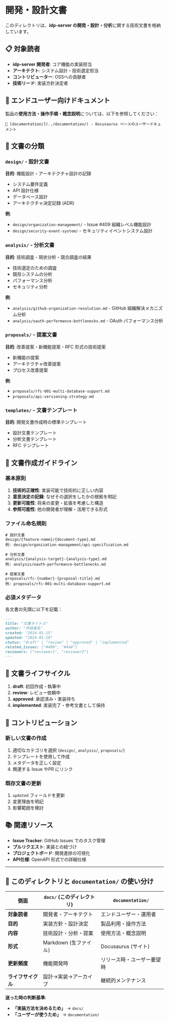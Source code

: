 # 開発・設計文書

このディレクトリは、**idp-server の開発・設計・分析**に関する技術文書を格納しています。

## 📋 対象読者

- **idp-server 開発者**: コア機能の実装担当
- **アーキテクト**: システム設計・技術選定担当
- **コントリビューター**: OSSへの貢献者
- **技術リード**: 実装方針決定者

## 🚀 エンドユーザー向けドキュメント

製品の**使用方法・操作手順・概念説明**については、以下を参照してください：

```
📖 [documentation/](../documentation/) - Docusaurus ベースのユーザードキュメント
```

## 📁 文書の分類

### `design/` - 設計文書
**目的**: 機能設計・アーキテクチャ設計の記録
- システム要件定義
- API 設計仕様
- データベース設計
- アーキテクチャ決定記録 (ADR)

**例**:
- `design/organization-management/` - Issue #409 組織レベル機能設計
- `design/security-event-system/` - セキュリティイベントシステム設計

### `analysis/` - 分析文書
**目的**: 技術調査・現状分析・競合調査の結果
- 技術選定のための調査
- 既存システムの分析
- パフォーマンス分析
- セキュリティ分析

**例**:
- `analysis/github-organization-resolution.md` - GitHub 組織解決メカニズム分析
- `analysis/oauth-performance-bottlenecks.md` - OAuth パフォーマンス分析

### `proposals/` - 提案文書
**目的**: 改善提案・新機能提案・RFC 形式の技術提案
- 新機能の提案
- アーキテクチャ改善提案
- プロセス改善提案

**例**:
- `proposals/rfc-001-multi-database-support.md`
- `proposals/api-versioning-strategy.md`

### `templates/` - 文書テンプレート
**目的**: 開発文書作成時の標準テンプレート
- 設計文書テンプレート
- 分析文書テンプレート
- RFC テンプレート

## 📝 文書作成ガイドライン

### 基本原則
1. **技術的正確性**: 実装可能で技術的に正しい内容
2. **意思決定の記録**: なぜその選択をしたかの根拠を明記
3. **更新可能性**: 将来の変更・拡張を考慮した構造
4. **参照可能性**: 他の開発者が理解・活用できる形式

### ファイル命名規則
```
# 設計文書
design/{feature-name}/{document-type}.md
例: design/organization-management/api-specification.md

# 分析文書
analysis/{analysis-target}-{analysis-type}.md
例: analysis/oauth-performance-bottlenecks.md

# 提案文書
proposals/rfc-{number}-{proposal-title}.md
例: proposals/rfc-001-multi-database-support.md
```

### 必須メタデータ
各文書の先頭に以下を記載：

```markdown
---
title: "文書タイトル"
author: "作成者名"
created: "2024-01-15"
updated: "2024-01-20"
status: "draft" | "review" | "approved" | "implemented"
related_issues: ["#409", "#444"]
reviewers: ["reviewer1", "reviewer2"]
---
```

## 🔄 文書ライフサイクル

1. **draft**: 初回作成・執筆中
2. **review**: レビュー依頼中
3. **approved**: 承認済み・実装待ち
4. **implemented**: 実装完了・参考文書として保持

## 🤝 コントリビューション

### 新しい文書の作成
1. 適切なカテゴリを選択 (`design/`, `analysis/`, `proposals/`)
2. テンプレートを使用して作成
3. メタデータを正しく設定
4. 関連する Issue やPR にリンク

### 既存文書の更新
1. `updated` フィールドを更新
2. 変更理由を明記
3. 影響範囲を検討

## 📚 関連リソース

- **Issue Tracker**: GitHub Issues でのタスク管理
- **プルリクエスト**: 実装との紐づけ
- **プロジェクトボード**: 開発進捗の可視化
- **API仕様**: OpenAPI 形式での詳細仕様

---

## 🎯 このディレクトリと `documentation/` の使い分け

| 側面 | `docs/` (このディレクトリ) | `documentation/` |
|------|---------------------------|------------------|
| **対象読者** | 開発者・アーキテクト | エンドユーザー・運用者 |
| **目的** | 実装方針・設計決定 | 製品利用・操作方法 |
| **内容** | 技術設計・分析・提案 | 使用方法・概念説明 |
| **形式** | Markdown (生ファイル) | Docusaurus (サイト) |
| **更新頻度** | 機能開発時 | リリース時・ユーザー要望時 |
| **ライフサイクル** | 設計→実装→アーカイブ | 継続的メンテナンス |

**迷った時の判断基準**:
- **「実装方法を決めるため」** → `docs/`
- **「ユーザーが使うため」** → `documentation/`